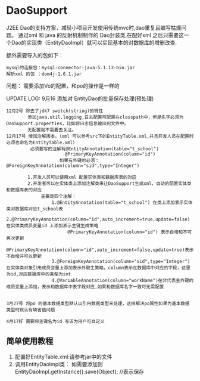 DaoSupport
==========
J2EE  Dao的支持方案，减轻小项目开发使用传统mvc时,dao重复且编写枯燥问题。
通过xml 和 java 的反射机制制作的 Dao封装类,在配好xml 之后只需要这一个Dao的实现类（EntityDaoImpl）就可以实现基本的对数据库的增删改查.


额外需要导入的包如下：
    
 	mysql的连接包：mysql-connector-java-5.1.13-bin.jar
 	解析xml 的包 ：dom4j-1.6.1.jar

问题：
	需要添加Vo的配置，和po的操作是一样的
 

 
 UPDATE LOG:
 	9月16 添加对 EntityDao的批量保存处理(预处理)
 	

    12月2号 除去了jdk7 switch(string)的特性
            添加java.util.logging,日志配置可配置在classpath中，但是名字必须为DaoSupport.properties，比如将日志信息输出到文件中。
            无配置就不需要去关注。
    12月17号 增加注解版本。（xml 可以参考src下的EntityTable.xml,并且开发人员在配置时必须也命名为EntityTable.xml）
             必须要写的注解有@EntityAnnotation(table="t_school")
                          @PrimaryKeyAnnotation(column="id")
                        如果有外键的必须：  @ForeignKeyAnnotation(column="sid",type="Integer")
                         
            1.开发人员可以使用xml 配置实体类和数据库表的对应
            2.开发者可以在实体类上添加注解类来让DaoSupport生成xml，自动的配置实体类和数据库表的对应
                 主要是四个注解：
                     1.@EntityAnnotation(table="t_school") 在类上添加表示实体类对数据库对应t_school表
                     2.@PrimaryKeyAnnotation(column="id",auto_increment=true,update=false) 在实体类成员变量id 上添加表示主键生成策略
                           @PrimaryKeyAnnotation(column="id") 表示自增和不可再次更新
                           @PrimaryKeyAnnotation(column="id",auto_increment=false,update=true)表示不自增并可以更新
                     3.@ForeignKeyAnnotation(column="sid",type="Integer") 在实体类对象引用成员变量上添加表示外键生策略，column表示在数据库中对应的字段，这里为id,对应数据库中的类型为int
                     4.@VariableAnnotation(column="workName")在非代表主外键的成员变量上添加，表示和数据库中表字段对应,如果和数据库名字一致可无需配置
                     
                     
    3月27号 将po 的基本数据类型默认以引用数据类型来处理，这样解决po属性如果为基本数据类型时默认有缺省值问题
                   
    4月17好 需要将主键名为id 写该为用户可自定义                 
                     
	  
                         
简单使用教程
------------
1.  配置好EntityTable.xml:请参考jar中的文件
2.  调用EntityDaoImpl类：
       如需要添加则EntityDaoImpl.getInstance().save(Object); //表示保存
   
             

